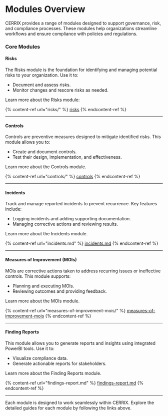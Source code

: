 # Modules Overview

CERRIX provides a range of modules designed to support governance, risk, and compliance processes. These modules help organizations streamline workflows and ensure compliance with policies and regulations.

### Core Modules

#### Risks

The Risks module is the foundation for identifying and managing potential risks to your organization. Use it to:

* Document and assess risks.
* Monitor changes and rescore risks as needed.

Learn more about the Risks module:

{% content-ref url="risks/" %}
[risks](risks/)
{% endcontent-ref %}

***

#### Controls

Controls are preventive measures designed to mitigate identified risks. This module allows you to:

* Create and document controls.
* Test their design, implementation, and effectiveness.

Learn more about the Controls module.

{% content-ref url="controls/" %}
[controls](controls/)
{% endcontent-ref %}

***

#### Incidents

Track and manage reported incidents to prevent recurrence. Key features include:

* Logging incidents and adding supporting documentation.
* Managing corrective actions and reviewing results.

Learn more about the Incidents module.

{% content-ref url="incidents.md" %}
[incidents.md](incidents.md)
{% endcontent-ref %}

***

#### Measures of Improvement (MOIs)

MOIs are corrective actions taken to address recurring issues or ineffective controls. This module supports:

* Planning and executing MOIs.
* Reviewing outcomes and providing feedback.

Learn more about the MOIs module.

{% content-ref url="measures-of-improvement-mois/" %}
[measures-of-improvement-mois](measures-of-improvement-mois/)
{% endcontent-ref %}

***

#### Finding Reports

This module allows you to generate reports and insights using integrated PowerBI tools. Use it to:

* Visualize compliance data.
* Generate actionable reports for stakeholders.

Learn more about the Finding Reports module.

{% content-ref url="findings-report.md" %}
[findings-report.md](findings-report.md)
{% endcontent-ref %}

***



Each module is designed to work seamlessly within CERRIX. Explore the detailed guides for each module by following the links above.
